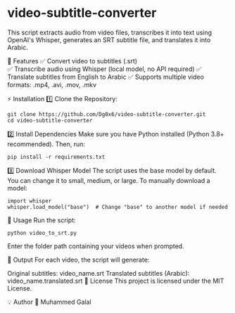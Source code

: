 # video-subtitle-converter
This script extracts audio from video files, transcribes it into text using OpenAI's Whisper, generates an SRT subtitle file, and translates it into Arabic.

🔹 Features
✅ Convert video to subtitles (.srt) <br>
✅ Transcribe audio using Whisper (local model, no API required)
✅ Translate subtitles from English to Arabic
✅ Supports multiple video formats: .mp4, .avi, .mov, .mkv

⚡ Installation
1️⃣ Clone the Repository:
```
git clone https://github.com/Dg0x6/video-subtitle-converter.git
cd video-subtitle-converter
```
2️⃣ Install Dependencies
Make sure you have Python installed (Python 3.8+ recommended). Then, run:
```
pip install -r requirements.txt
```
3️⃣ Download Whisper Model
The script uses the base model by default. You can change it to small, medium, or large.
To manually download a model:
```
import whisper
whisper.load_model("base")  # Change "base" to another model if needed
```

🚀 Usage
Run the script:
```
python video_to_srt.py
```
Enter the folder path containing your videos when prompted.

🎯 Output
For each video, the script will generate:

Original subtitles: video_name.srt
Translated subtitles (Arabic): video_name.translated.srt
📜 License
This project is licensed under the MIT License.

💡 Author
👤 Muhammed Galal
